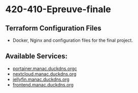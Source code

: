 # 420-410-Epreuve-finale

## Terraform Configuration Files

- Docker, Nginx and configuration files for the final project.

## Available Services:

- [portainer.manac.duckdns.orgc](https://portainer.manac.duckdns.orgc)
- [nextcloud.manac.duckdns.org](https://nextcloud.manac.duckdns.orgc)
- [jellyfin.manac.duckdns.org](https://jellyfin.manac.duckdns.orgc)
- [frontend.manac.duckdns.org](https://frontend.manac.duckdns.orgc)
